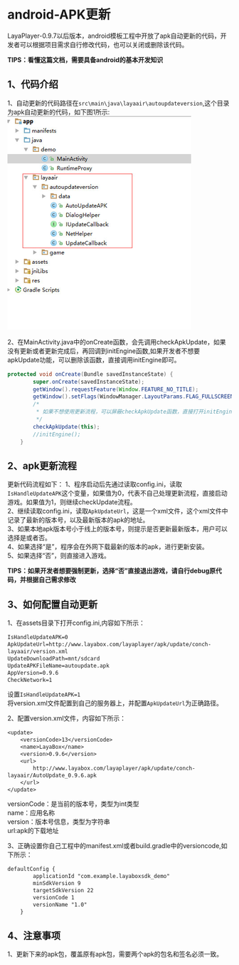 
# android-APK更新

LayaPlayer-0.9.7以后版本，android模板工程中开放了apk自动更新的代码，开发者可以根据项目需求自行修改代码，也可以关闭或删除该代码。

**TIPS：看懂这篇文档，需要具备android的基本开发知识**

## 1、代码介绍

1、自动更新的代码路径在`src\main\java\layaair\autoupdateversion`,这个目录为apk自动更新的代码，如下图1所示:
![图1](img/1.jpg)   

2、在MainActivity.java中的onCreate函数，会先调用checkApkUpdate，如果没有更新或者更新完成后，再回调到initEngine函数,如果开发者不想要apkUpdate功能，可以删除该函数，直接调用initEngine即可。

```java
protected void onCreate(Bundle savedInstanceState) {
        super.onCreate(savedInstanceState);
        getWindow().requestFeature(Window.FEATURE_NO_TITLE);
        getWindow().setFlags(WindowManager.LayoutParams.FLAG_FULLSCREEN, WindowManager.LayoutParams.FLAG_FULLSCREEN);
        /*
         * 如果不想使用更新流程，可以屏蔽checkApkUpdate函数，直接打开initEngine函数
         */
        checkApkUpdate(this);
        //initEngine();
    }
```

## 2、apk更新流程

更新代码流程如下：
1、程序启动后先通过读取config.ini，读取`IsHandleUpdateAPK`这个变量，如果值为0，代表不自己处理更新流程，直接启动游戏。如果值为1，则继续checkUpdate流程。  
2、继续读取config.ini，读取`ApkUpdateUrl`，这是一个xml文件，这个xml文件中记录了最新的版本号，以及最新版本的apk的地址。  
3、如果本地apk版本号小于线上的版本号，则提示是否更新最新版本，用户可以选择是或者否。  
4、如果选择“是”，程序会在外网下载最新的版本的apk，进行更新安装。  
5、如果选择“否”，则直接进入游戏。

**TIPS：如果开发者想要强制更新，选择“否”直接退出游戏，请自行debug原代码，并根据自己需求修改**

## 3、如何配置自动更新

1、在assets目录下打开config.ini,内容如下所示：
```
IsHandleUpdateAPK=0
ApkUpdateUrl=http://www.layabox.com/layaplayer/apk/update/conch-layaair/version.xml
UpdateDownloadPath=mnt/sdcard
UpdateAPKFileName=autoupdate.apk
AppVersion=0.9.6
CheckNetwork=1
```
设置`IsHandleUpdateAPK=1`  
将version.xml文件配置到自己的服务器上，并配置`ApkUpdateUrl`为正确路径。  

2、配置version.xml文件，内容如下所示：
```
<update>
    <versionCode>13</versionCode>
    <name>LayaBox</name>
    <version>0.9.6</version>
    <url>
        http://www.layabox.com/layaplayer/apk/update/conch-layaair/AutoUpdate_0.9.6.apk
    </url>
</update>
```
versionCode：是当前的版本号，类型为int类型  
name：应用名称  
version：版本号信息，类型为字符串  
url:apk的下载地址    

3、正确设置你自己工程中的manifest.xml或者build.gradle中的versioncode,如下所示：
```
defaultConfig {
        applicationId "com.example.layaboxsdk_demo"
        minSdkVersion 9
        targetSdkVersion 22
        versionCode 1
        versionName "1.0"
    }
```

## 4、注意事项

1、更新下来的apk包，覆盖原有apk包，需要两个apk的包名和签名必须一致。  
